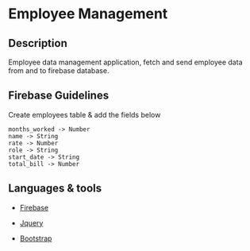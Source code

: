 # Employee Management

## Description

Employee data management application, fetch and send employee data from and to firebase database.

## Firebase Guidelines

Create employees table & add the fields below

```
months_worked -> Number
name -> String
rate -> Number
role -> String
start_date -> String
total_bill -> Number

```

## Languages & tools

- [Firebase](https://firebase.google.com/)

- [Jquery](https://jquery.com/)

- [Bootstrap](https://getbootstrap.com/)
